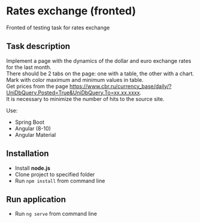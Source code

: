 # Rates exchange (fronted)

Fronted of testing task for rates exchange

## Task description

Implement a page with the dynamics of the dollar and euro exchange rates for the last month.  
There should be 2 tabs on the page: one with a table, the other with a chart.  
Mark with color maximum and minimum values in table.  
Get prices from the page https://www.cbr.ru/currency_base/daily/?UniDbQuery.Posted=True&UniDbQuery.To=xx.xx.xxxx.  
It is necessary to minimize the number of hits to the source site.  

Use:
* Spring Boot
* Angular (8-10)
* Angular Material

## Installation

* Install **node.js**
* Clone project to specified folder
* Run `npm install` from command line

## Run application

* Run `ng serve` from command line
